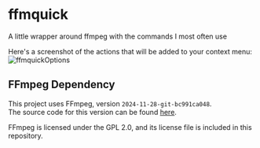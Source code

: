 # ffmquick
A little wrapper around ffmpeg with the commands I most often use

Here's a screenshot of the actions that will be added to your context menu:
![ffmquickOptions](https://github.com/user-attachments/assets/91d9ed61-c71f-44f2-a450-ca0c34554b10)


## FFmpeg Dependency
This project uses FFmpeg, version `2024-11-28-git-bc991ca048`.  
The source code for this version can be found [here](https://github.com/FFmpeg/FFmpeg/commit/bc991ca048).  

FFmpeg is licensed under the GPL 2.0, and its license file is included in this repository.
